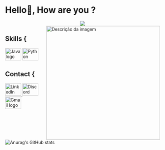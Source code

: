 <h1 align="left">Hello👋, How are you ?</h1>

<div align="center">
  <img src="https://profile-counter.glitch.me/franciellefgomes/count.svg" />
</div>




<img align="right" width="370" height="370" style="z-index: 999" src="https://i.pinimg.com/originals/7f/d1/9d/7fd19d09dc2297ad8a0376e4f80d1643.gif" alt="Descrição da imagem" />

<h2 align="left">Skills {</h2>

<div align="left">
  <img src="https://cdn.jsdelivr.net/gh/devicons/devicon@latest/icons/java/java-original.svg" height="40" width="52" alt="Java logo" />
 
 
  <img src="https://cdn.jsdelivr.net/gh/devicons/devicon@latest/icons/python/python-original.svg" height="40" width="52" alt="Python logo" />
  
</div>

<h2 align="left">Contact {</h2>

<div align="left">
  <a href="https://www.linkedin.com/in/francielle-fonseca-gomes-31b6862a9/" target="_blank">
    <img src="https://raw.githubusercontent.com/maurodesouza/profile-readme-generator/master/src/assets/icons/social/linkedin/default.svg" width="52" height="40" alt="LinkedIn logo" />
  </a>
  <a href="https://discordapp.com/users/180449075886424064" target="_blank">
    <img src="https://raw.githubusercontent.com/maurodesouza/profile-readme-generator/master/src/assets/icons/social/discord/default.svg" width="52" height="40" alt="Discord logo" />
  </a>
  <a href="mailto:franciellef.gomes008069@gmail.com" target="_blank">
    <img src="https://raw.githubusercontent.com/maurodesouza/profile-readme-generator/master/src/assets/icons/social/gmail/default.svg" width="52" height="40" alt="Gmail logo" />
  </a>
</div>

<br>
<br>
<br>

![Anurag's GitHub stats](https://github-readme-stats.vercel.app/api?username=Franciellefgomes&show_icons=true&theme=radical)
